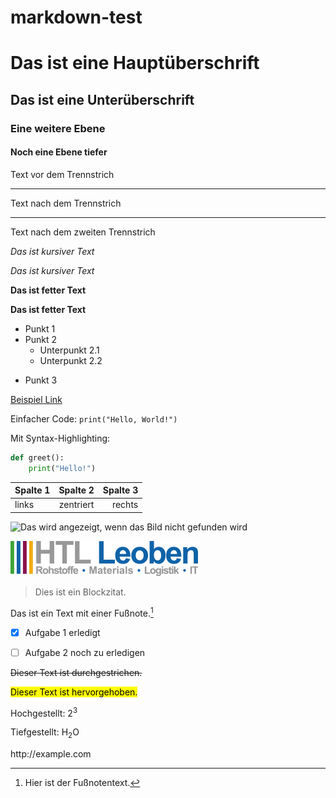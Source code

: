 # markdown-test

# Das ist eine Hauptüberschrift

## Das ist eine Unterüberschrift

### Eine weitere Ebene

#### Noch eine Ebene tiefer


Text vor dem Trennstrich

---

Text nach dem Trennstrich

***

Text nach dem zweiten Trennstrich


*Das ist kursiver Text*

_Das ist kursiver Text_

**Das ist fetter Text**

__Das ist fetter Text__


- Punkt 1
- Punkt 2
    - Unterpunkt 2.1
    - Unterpunkt 2.2
* Punkt 3


[Beispiel Link](https://www.example.com)


Einfacher Code: `print("Hello, World!")`

Mit Syntax-Highlighting:

```python
def greet():
    print("Hello!")
```


| Spalte 1 | Spalte 2  |  Spalte 3 |
|:---------|:---------:|----------:|
| links    | zentriert |    rechts |


![Das wird angezeigt, wenn das Bild nicht gefunden wird](invalid.png)

![Hier wird das Bild gefunden](image1.png)


> Dies ist ein Blockzitat.


Das ist ein Text mit einer Fußnote.[^1]


- [x] Aufgabe 1 erledigt
- [ ] Aufgabe 2 noch zu erledigen


~~Dieser Text ist durchgestrichen.~~


<mark style="background-color: #FFFF00">Dieser Text ist hervorgehoben.</mark>


Hochgestellt: 2<sup>3</sup>

Tiefgestellt: H<sub>2</sub>O



ht<span>tp://</span>example.com 


[^1]: Hier ist der Fußnotentext.
